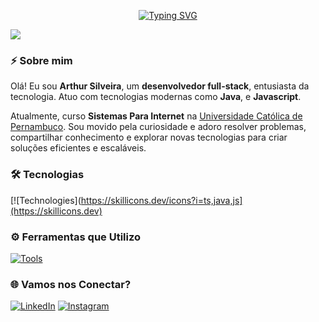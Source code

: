 <p align="center">
  <a href="https://git.io/typing-svg"><img src="https://readme-typing-svg.demolab.com?font=JetBrainsMono+Nerd+Font&size=28&duration=3500&pause=1000&center=true&random=false&width=435&lines=Desenvolvedor+Full-Stack;Java | Javascript" alt="Typing SVG" /></a>
</p>
<img src="https://user-images.githubusercontent.com/73097560/115834477-dbab4500-a447-11eb-908a-139a6edaec5c.gif">

<br />

### ⚡ **Sobre mim**  

Olá! Eu sou **Arthur Silveira**, um **desenvolvedor full-stack**, entusiasta da tecnologia. Atuo com tecnologias modernas como **Java**, e **Javascript**.  

Atualmente, curso **Sistemas Para Internet** na [Universidade Católica de Pernambuco](https://portal.unicap.br/). Sou movido pela curiosidade e adoro resolver problemas, compartilhar conhecimento e explorar novas tecnologias para criar soluções eficientes e escaláveis.

### 🛠️ **Tecnologias**

[![Technologies](https://skillicons.dev/icons?i=ts,java,js](https://skillicons.dev)

### ⚙️ **Ferramentas que Utilizo**

[![Tools](https://skillicons.dev/icons?i=git,figma,vscode,vercel)](https://skillicons.dev)

### 🌐 **Vamos nos Conectar?**

[![LinkedIn](https://img.shields.io/badge/LinkedIn-0077B5?style=for-the-badge&logo=linkedin&logoColor=white)](https://www.linkedin.com/in/arthur-marques-da-silveira-a83468212/)
[![Instagram](https://img.shields.io/badge/Instagram-E4405F?style=for-the-badge&logo=instagram&logoColor=white)](https://www.instagram.com/astalavixsta)
